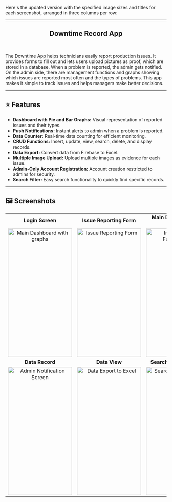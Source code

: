 Here's the updated version with the specified image sizes and titles for each screenshot, arranged in three columns per row:

---

<div align="center">
  <h2>Downtime Record App</h2>
</div>

<br>

The Downtime App helps technicians easily report production issues. It provides forms to fill out and lets users upload pictures as proof, which are stored in a database. When a problem is reported, the admin gets notified. On the admin side, there are management functions and graphs showing which issues are reported most often and the types of problems. This app makes it simple to track issues and helps managers make better decisions.

<hr/>

## :star: Features <a id="features"></a>

- **Dashboard with Pie and Bar Graphs:** Visual representation of reported issues and their types.
- **Push Notifications:** Instant alerts to admin when a problem is reported.
- **Data Counter:** Real-time data counting for efficient monitoring.
- **CRUD Functions:** Insert, update, view, search, delete, and display records.
- **Data Export:** Convert data from Firebase to Excel.
- **Multiple Image Upload:** Upload multiple images as evidence for each issue.
- **Admin-Only Account Registration:** Account creation restricted to admins for security.
- **Search Filter:** Easy search functionality to quickly find specific records.

<hr/>

## :framed_picture: Screenshots <a id="screenshots"></a>

<div align="center">

  <table>
    <tr>
      <td align="center"><b>Login Screen</b></td>
      <td align="center"><b>Issue Reporting Form</b></td>
      <td align="center"><b>Main Dashboard with Graphs</b></td>
    </tr>
    <tr>
      <td align="center"><img src="https://github.com/aevilnike/Down-Time-Record-Apps/assets/171907883/ae7935ed-bac5-487c-ac80-536af43f908e" alt="Main Dashboard with graphs" width="200" height="400"></td>
      <td align="center"><img src="https://github.com/aevilnike/Down-Time-Record-Apps/assets/171907883/bc7792a1-35d2-47f8-8312-d3c406d63d0e" alt="Issue Reporting Form" width="200" height="400"></td>
      <td align="center"><img src="https://github.com/aevilnike/Down-Time-Record-Apps/assets/171907883/3884163f-ee66-4e47-98ba-41e3c1628066" alt="Image Upload Functionality" width="200" height="400"></td>
    </tr>
    <tr>
      <td align="center"><b>Data Record</b></td>
      <td align="center"><b>Data View</b></td>
      <td align="center"><b>Search Filter in Action</b></td>
    </tr>
    <tr>
      <td align="center"><img src="https://github.com/aevilnike/Down-Time-Record-Apps/assets/171907883/c02df265-c1f5-4756-892e-30fed960ed30" alt="Admin Notification Screen" width="200" height="400"></td>
      <td align="center"><img src="https://github.com/aevilnike/Down-Time-Record-Apps/assets/171907883/222465ed-6895-4a77-a10a-6bb442fd5b97" alt="Data Export to Excel" width="200" height="400"></td>
      <td align="center"><img src="https://github.com/aevilnike/Down-Time-Record-Apps/assets/171907883/15cfd0f2-2503-4d72-a66b-05209c90309f" alt="Search Filter in Action" width="200" height="400"></td>
    </tr>
  </table>
</div>
